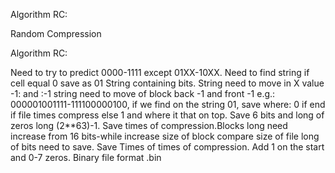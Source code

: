 Algorithm RC:

Random Compression

Algorithm RC: 

Need to try to predict 0000-1111 except
01XX-10XX. Need to find string if cell
equal 0 save as 01 String containing bits.
String need to move in X value -1: and :-1
string need to move of block back -1 and
front -1 e.g.: 000001001111-111100000100,
if we find on the string 01, save where:
0 if end if file times compress else 1
and where it that on top. Save 6 bits
and long of zeros long (2**63)-1.
Save times of compression.Blocks
long need increase from 16 bits-while
increase size of block compare size
of file long of bits need to save.
Save Times of times of compression.
Add 1 on the start and 0-7 zeros.
Binary file format .bin
